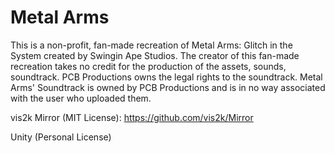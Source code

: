 # Metal Arms
This is a non-profit, fan-made recreation of Metal Arms: Glitch in the System created by Swingin Ape Studios.
The creator of this fan-made recreation takes no credit for the production of the assets, sounds, soundtrack.
PCB Productions owns the legal rights to the soundtrack.
Metal Arms' Soundtrack is owned by PCB Productions and is in no way associated with the user who uploaded them.

vis2k Mirror (MIT License): https://github.com/vis2k/Mirror

Unity (Personal License)
